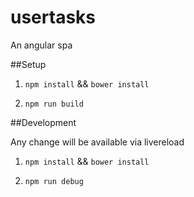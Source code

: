 # usertasks
An angular spa

##Setup
1) `npm install` && `bower install`

2) `npm run build`
    
##Development

Any change will be available via livereload

1) `npm install` && `bower install`

2) `npm run debug`
